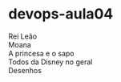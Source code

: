 # devops-aula04
Rei Leão </br>
Moana </br>
A princesa e o sapo </br>
Todos da Disney no geral </br>
Desenhos
